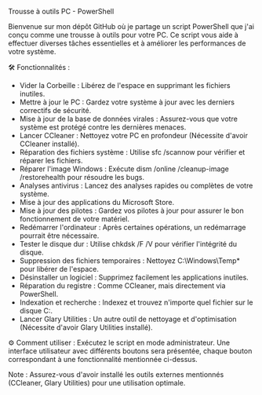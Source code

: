Trousse à outils PC - PowerShell

Bienvenue sur mon dépôt GitHub où je partage un script PowerShell que j'ai conçu comme une trousse à outils pour votre PC. 
Ce script vous aide à effectuer diverses tâches essentielles et à améliorer les performances de votre système.

🛠️ Fonctionnalités :
- Vider la Corbeille : Libérez de l'espace en supprimant les fichiers inutiles.
- Mettre à jour le PC : Gardez votre système à jour avec les derniers correctifs de sécurité.
- Mise à jour de la base de données virales : Assurez-vous que votre système est protégé contre les dernières menaces.
- Lancer CCleaner : Nettoyez votre PC en profondeur (Nécessite d'avoir CCleaner installé).
- Réparation des fichiers système : Utilise sfc /scannow pour vérifier et réparer les fichiers.
- Réparer l'image Windows : Exécute dism /online /cleanup-image /restorehealth pour résoudre les bugs.
- Analyses antivirus : Lancez des analyses rapides ou complètes de votre système.
- Mise à jour des applications du Microsoft Store.
- Mise à jour des pilotes : Gardez vos pilotes à jour pour assurer le bon fonctionnement de votre matériel.
- Redémarrer l'ordinateur : Après certaines opérations, un redémarrage pourrait être nécessaire.
- Tester le disque dur : Utilise chkdsk /F /V pour vérifier l'intégrité du disque.
- Suppression des fichiers temporaires : Nettoyez C:\Windows\Temp\* pour libérer de l'espace.
- Désinstaller un logiciel : Supprimez facilement les applications inutiles.
- Réparation du registre : Comme CCleaner, mais directement via PowerShell.
- Indexation et recherche : Indexez et trouvez n'importe quel fichier sur le disque C:.
- Lancer Glary Utilities : Un autre outil de nettoyage et d'optimisation (Nécessite d'avoir Glary Utilities installé).

⚙️ Comment utiliser :
Exécutez le script en mode administrateur. Une interface utilisateur avec différents boutons sera présentée, chaque bouton correspondant à une fonctionnalité mentionnée ci-dessus.

Note : Assurez-vous d'avoir installé les outils externes mentionnés (CCleaner, Glary Utilities) pour une utilisation optimale.
